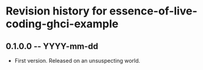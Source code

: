 # Revision history for essence-of-live-coding-ghci-example

## 0.1.0.0 -- YYYY-mm-dd

* First version. Released on an unsuspecting world.
